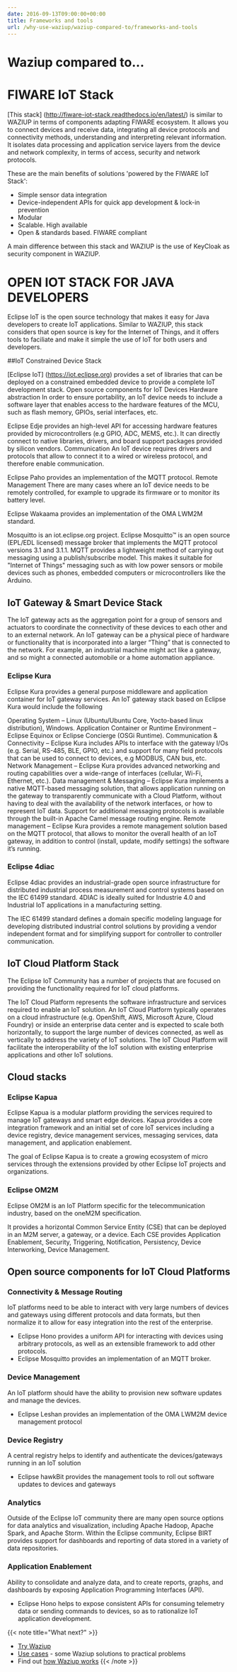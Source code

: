 ```yaml
---
date: 2016-09-13T09:00:00+00:00
title: Frameworks and tools
url: /why-use-waziup/waziup-compared-to/frameworks-and-tools
---
```


# Waziup compared to...

# FIWARE IoT Stack 
[This stack] (http://fiware-iot-stack.readthedocs.io/en/latest/) is similar to WAZIUP in terms of components adapting FIWARE ecosystem. It allows you to connect devices and receive data, integrating all device protocols and connectivity methods, understanding and interpreting relevant information. It isolates data processing and application service layers from the device and network complexity, in terms of access, security and network protocols.


These are the main benefits of solutions 'powered by the FIWARE IoT Stack':

* Simple sensor data integration
* Device-independent APIs for quick app development & lock-in prevention
* Modular
* Scalable. High available
* Open & standards based. FIWARE compliant

A main difference between this stack and WAZIUP is the use of KeyCloak as security component in WAZIUP.


# OPEN IOT STACK FOR JAVA DEVELOPERS

Eclipse IoT is the open source technology that makes it easy for Java developers to create IoT applications. Similar to WAZIUP, this stack considers that open source is key for the Internet of Things, and it offers tools to faciliate and make it simple the use of IoT for both users and developers.

##IoT Constrained Device Stack

[Eclipse IoT] (https://iot.eclipse.org) provides a set of libraries that can be deployed on a constrained embedded device to provide a complete IoT development stack.
Open source components for IoT Devices
Hardware abstraction
In order to ensure portability, an IoT device needs to include a software layer that enables access to the hardware features of the MCU, such as flash memory, GPIOs, serial interfaces, etc.

Eclipse Edje provides an high-level API for accessing hardware features provided by microcontrollers (e.g GPIO, ADC, MEMS, etc.). It can directly connect to native libraries, drivers, and board support packages provided by silicon vendors.
Communication
An IoT device requires drivers and protocols that allow to connect it to a wired or wireless protocol, and therefore enable communication.

Eclipse Paho provides an implementation of the MQTT protocol.
Remote Management
There are many cases where an IoT device needs to be remotely controlled, for example to upgrade its firmware or to monitor its battery level.

Eclipse Wakaama provides an implementation of the OMA LWM2M standard.


Mosquitto is an iot.eclipse.org project. Eclipse Mosquitto™ is an open source (EPL/EDL licensed) message broker that implements the MQTT protocol versions 3.1 and 3.1.1. MQTT provides a lightweight method of carrying out messaging using a publish/subscribe model. This makes it suitable for "Internet of Things" messaging such as with low power sensors or mobile devices such as phones, embedded computers or microcontrollers like the Arduino.


## IoT Gateway & Smart Device Stack

The IoT gateway acts as the aggregation point for a group of sensors and actuators to coordinate the connectivity of these devices to each other and to an external network. An IoT gateway can be a physical piece of hardware or functionality that is incorporated into a larger “Thing” that is connected to the network. For example, an industrial machine might act like a gateway, and so might a connected automobile or a home automation appliance.

### Eclipse Kura
Eclipse Kura provides a general purpose middleware and application container for IoT gateway services. An IoT gateway stack based on Eclipse Kura would include the following

Operating System – Linux (Ubuntu/Ubuntu Core, Yocto-based linux distribution), Windows.
Application Container or Runtime Environment – Eclipse Equinox or Eclipse Concierge (OSGi Runtime).
Communication & Connectivity – Eclipse Kura includes APIs to interface with the gateway I/Os (e.g. Serial, RS-485, BLE, GPIO, etc.) and support for many field protocols that can be used to connect to devices, e.g MODBUS, CAN bus, etc.
Network Management – Eclipse Kura provides advanced networking and routing capabilities over a wide-range of interfaces (cellular, Wi-Fi, Ethernet, etc.).
Data management & Messaging – Eclipse Kura implements a native MQTT-based messaging solution, that allows application running on the gateway to transparently communicate with a Cloud Platform, without having to deal with the availability of the network interfaces, or how to represent IoT data. Support for additional messaging protocols is available through the built-in Apache Camel message routing engine.
Remote management – Eclipse Kura provides a remote management solution based on the MQTT protocol, that allows to monitor the overall health of an IoT gateway, in addition to control (install, update, modify settings) the software it’s running.

### Eclipse 4diac
Eclipse 4diac provides an industrial-grade open source infrastructure for distributed industrial process measurement and control systems based on the IEC 61499 standard. 4DIAC is ideally suited for Industrie 4.0 and Industrial IoT applications in a manufacturing setting.

The IEC 61499 standard defines a domain specific modeling language for developing distributed industrial control solutions by providing a vendor independent format and for simplifying support for controller to controller communication.

## IoT Cloud Platform Stack
The Eclipse IoT Community has a number of projects that are focused on providing the functionality required for IoT cloud platforms.

The IoT Cloud Platform represents the software infrastructure and services required to enable an IoT solution. An IoT Cloud Platform typically operates on a cloud infrastructure (e.g. OpenShift, AWS, Microsoft Azure, Cloud Foundry) or inside an enterprise data center and is expected to scale both horizontally, to support the large number of devices connected, as well as vertically to address the variety of IoT solutions. The IoT Cloud Platform will facilitate the interoperability of the IoT solution with existing enterprise applications and other IoT solutions.

## Cloud stacks
### Eclipse Kapua
Eclipse Kapua is a modular platform providing the services required to manage IoT gateways and smart edge devices. Kapua provides a core integration framework and an initial set of core IoT services including a device registry, device management services, messaging services, data management, and application enablement.

The goal of Eclipse Kapua is to create a growing ecosystem of micro services through the extensions provided by other Eclipse IoT projects and organizations.

### Eclipse OM2M
Eclipse OM2M is an IoT Platform specific for the telecommunication industry, based on the oneM2M specification.

It provides a horizontal Common Service Entity (CSE) that can be deployed in an M2M server, a gateway, or a device. Each CSE provides Application Enablement, Security, Triggering, Notification, Persistency, Device Interworking, Device Management.

## Open source components for IoT Cloud Platforms
### Connectivity & Message Routing
IoT platforms need to be able to interact with very large numbers of devices and gateways using different protocols and data formats, but then normalize it to allow for easy integration into the rest of the enterprise.

* Eclipse Hono provides a uniform API for interacting with devices using arbitrary protocols, as well as an extensible framework to add other protocols.
* Eclipse Mosquitto provides an implementation of an MQTT broker.
### Device Management
An IoT platform should have the ability to provision new software updates and manage the devices.

* Eclipse Leshan provides an implementation of the OMA LWM2M device management protocol

### Device Registry
A central registry helps to identify and authenticate the devices/gateways running in an IoT solution

* Eclipse hawkBit provides the management tools to roll out software updates to devices and gateways

### Analytics
Outside of the Eclipse IoT community there are many open source options for data analytics and visualization, including Apache Hadoop, Apache Spark, and Apache Storm. Within the Eclipse community, Eclipse BIRT provides support for dashboards and reporting of data stored in a variety of data repositories.

### Application Enablement
Ability to consolidate and analyze data, and to create reports, graphs, and dashboards by exposing Application Programming Interfaces (API).

* Eclipse Hono helps to expose consistent APIs for consuming telemetry data or sending commands to devices, so as to rationalize IoT application development.



{{< note title="What next?" >}}
* [Try Waziup](/documentation/installation/hello-world)
* [Use cases](/why-use-wziup/use-cases/) -  some Waziup solutions to practical problems
* Find out [how Waziup works](/documentation/how-waziup-works/architecture-and-components)
{{< /note >}}




